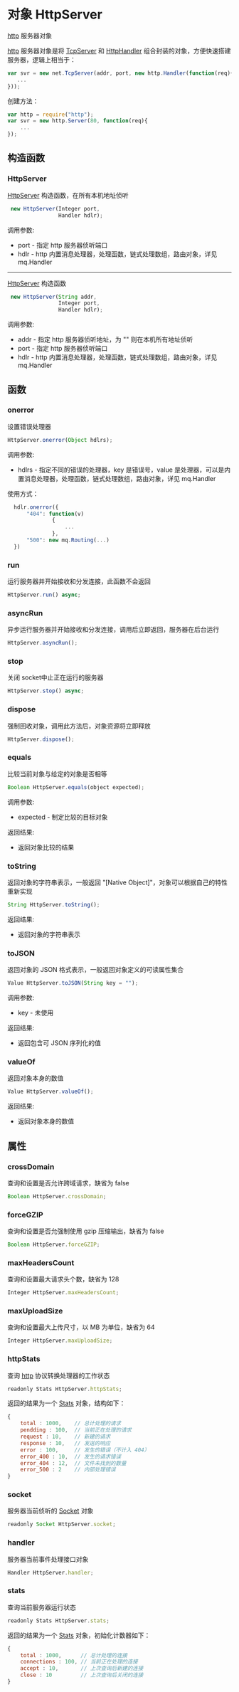 # 对象 HttpServer
[http](/docs/manual/module/ifs/http.md.html) 服务器对象

[http](/docs/manual/module/ifs/http.md.html) 服务器对象是将 [TcpServer](/docs/manual/object/ifs/tcpserver.md.html) 和 [HttpHandler](/docs/manual/object/ifs/httphandler.md.html) 组合封装的对象，方便快速搭建服务器，逻辑上相当于：
```JavaScript
var svr = new net.TcpServer(addr, port, new http.Handler(function(req){
   ...
}));
```

创建方法：
```JavaScript
var http = require("http");
var svr = new http.Server(80, function(req){
    ...
});
```
## 构造函数
        
### HttpServer
[HttpServer](/docs/manual/object/ifs/httpserver.md.html) 构造函数，在所有本机地址侦听
```JavaScript
 new HttpServer(Integer port,
                Handler hdlr);
```

调用参数:
* port - 指定 http 服务器侦听端口
* hdlr - http 内置消息处理器，处理函数，链式处理数组，路由对象，详见 mq.Handler

--------------------------
[HttpServer](/docs/manual/object/ifs/httpserver.md.html) 构造函数
```JavaScript
 new HttpServer(String addr,
                Integer port,
                Handler hdlr);
```

调用参数:
* addr - 指定 http 服务器侦听地址，为 "" 则在本机所有地址侦听
* port - 指定 http 服务器侦听端口
* hdlr - http 内置消息处理器，处理函数，链式处理数组，路由对象，详见 mq.Handler

## 函数
        
### onerror
设置错误处理器
```JavaScript
HttpServer.onerror(Object hdlrs);
```

调用参数:
* hdlrs - 指定不同的错误的处理器，key 是错误号，value 是处理器，可以是内置消息处理器，处理函数，链式处理数组，路由对象，详见 mq.Handler

使用方式：
```JavaScript
  hdlr.onerror({
      "404": function(v)
              {
                  ...
              },
      "500": new mq.Routing(...)
  })
```

### run
运行服务器并开始接收和分发连接，此函数不会返回
```JavaScript
HttpServer.run() async;
```

### asyncRun
异步运行服务器并开始接收和分发连接，调用后立即返回，服务器在后台运行
```JavaScript
HttpServer.asyncRun();
```

### stop
关闭 socket中止正在运行的服务器
```JavaScript
HttpServer.stop() async;
```

### dispose
强制回收对象，调用此方法后，对象资源将立即释放
```JavaScript
HttpServer.dispose();
```

### equals
比较当前对象与给定的对象是否相等
```JavaScript
Boolean HttpServer.equals(object expected);
```

调用参数:
* expected - 制定比较的目标对象

返回结果:
* 返回对象比较的结果

### toString
返回对象的字符串表示，一般返回 "[Native Object]"，对象可以根据自己的特性重新实现
```JavaScript
String HttpServer.toString();
```

返回结果:
* 返回对象的字符串表示

### toJSON
返回对象的 JSON 格式表示，一般返回对象定义的可读属性集合
```JavaScript
Value HttpServer.toJSON(String key = "");
```

调用参数:
* key - 未使用

返回结果:
* 返回包含可 JSON 序列化的值

### valueOf
返回对象本身的数值
```JavaScript
Value HttpServer.valueOf();
```

返回结果:
* 返回对象本身的数值

## 属性
        
### crossDomain
查询和设置是否允许跨域请求，缺省为 false
```JavaScript
Boolean HttpServer.crossDomain;
```

### forceGZIP
查询和设置是否允强制使用 gzip 压缩输出，缺省为 false
```JavaScript
Boolean HttpServer.forceGZIP;
```

### maxHeadersCount
查询和设置最大请求头个数，缺省为 128
```JavaScript
Integer HttpServer.maxHeadersCount;
```

### maxUploadSize
查询和设置最大上传尺寸，以 MB 为单位，缺省为 64
```JavaScript
Integer HttpServer.maxUploadSize;
```

### httpStats
查询 [http](/docs/manual/module/ifs/http.md.html) 协议转换处理器的工作状态
```JavaScript
readonly Stats HttpServer.httpStats;
```

返回的结果为一个 [Stats](/docs/manual/object/ifs/stats.md.html) 对象，结构如下：
```JavaScript
{
    total : 1000,    // 总计处理的请求
    pendding : 100,  // 当前正在处理的请求
    request : 10,    // 新建的请求
    response : 10,   // 发送的响应
    error : 100,     // 发生的错误（不计入 404）
    error_400 : 10,  // 发生的请求错误
    error_404 : 12,  // 文件未找到的数量
    error_500 : 2    // 内部处理错误
}
```

### socket
服务器当前侦听的 [Socket](/docs/manual/object/ifs/socket.md.html) 对象
```JavaScript
readonly Socket HttpServer.socket;
```

### handler
服务器当前事件处理接口对象
```JavaScript
Handler HttpServer.handler;
```

### stats
查询当前服务器运行状态
```JavaScript
readonly Stats HttpServer.stats;
```

返回的结果为一个 [Stats](/docs/manual/object/ifs/stats.md.html) 对象，初始化计数器如下：
```JavaScript
{
    total : 1000,      // 总计处理的连接
    connections : 100, // 当前正在处理的连接
    accept : 10,       // 上次查询后新建的连接
    close : 10         // 上次查询后关闭的连接
}
```

